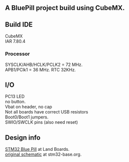 
## A BluePill project build using CubeMX.

## Build IDE
CubeMX  
IAR 7.80.4  

### Processor
SYSCLK/AHB/HCLK/PCLK2 = 72 MHz.  
APB1/PClk1 = 36 MHz.
RTC 32KHz.  

## I/O
PC13    LED  
no button.  
Vbat on header, no cap  
Not all boards have correct USB resistors  
Boot0/Boot1 jumpers.  
SWIO/SWCLK pins (also need reset)  

## Design info
[STM32 Blue Pill](https://www.land-boards.com/blwiki/index.php?title=STM32_Blue_Pill) at Land Boards.  
[original schematic](https://stm32-base.org/assets/pdf/boards/original-schematic-STM32F103C8T6-Blue_Pill.pdf) at stm32-base.org.  
